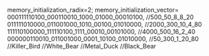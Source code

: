 memory_initialization_radix=2;
memory_initialization_vector=
000111110100_000110010_1000_01000_00010100,        //500_50_8_8_20
011111010000_011001000_1010_00100_01010000,        //2000_300_10_4_80
111110100000_111110100_1111_00010_00101000,        //4000_500_16_2_40
000000110010_011001000_0001_10100_01010000,        //50_300_1_20_80
//Killer_Bird
//White_Bear
//Metal_Duck
//Black_Bear